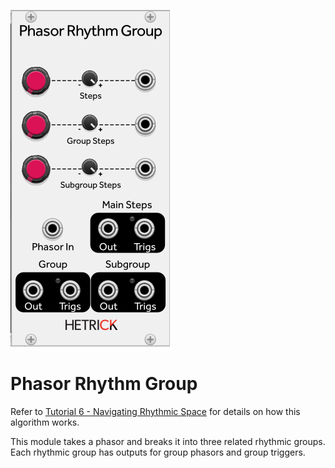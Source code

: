 ![Module](../Images/Modules/PhasorRhythmGroup.png)

# Phasor Rhythm Group

Refer to [Tutorial 6 - Navigating Rhythmic Space](../Topics/PhasorTutorials/6-NavigatingRhythmicSpace.md) for details on how this algorithm works.

This module takes a phasor and breaks it into three related rhythmic groups. Each rhythmic group has outputs for group phasors and group triggers.